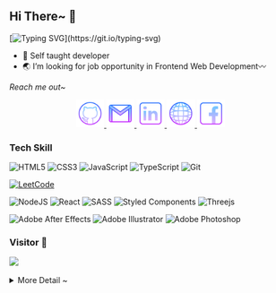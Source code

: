 ## Hi There~ 👋

[![Typing SVG](https://readme-typing-svg.herokuapp.com/?lines=I'm+Silvia+Jocunda;Frontend+Web+Developer&center=true&vcenter=true&size=30&font="Shadows+Into+Light"&color="moccasin")](https://git.io/typing-svg)

- 🌵 Self taught developer
- 🌏 I’m looking for job opportunity in Frontend Web Development〰️

_Reach me out~_

<p align="center">
<a href="https://github.com/jocunda">
  <img alt="github" width="50px" src="https://raw.githubusercontent.com/jocunda/jocunda/main/icons/icons8-github-64.png" />
</a>
<a href="mailto:silviawanshan88@gmail.com" title="silviawanshan88@gmail.com">
  <img alt="gmail" width="50px" src="https://raw.githubusercontent.com/jocunda/jocunda/main/icons/icons8-gmail-logo-64.png" />
</a>
<a href="https://www.linkedin.com/in/silviajocunda/">
  <img alt="linkedin" width="50px" src="https://raw.githubusercontent.com/jocunda/jocunda/main/icons/icons8-linkedin-64.png" />
</a>
<a href="https://next-3d-ten.vercel.app/">
  <img alt="web" width="50px" src="https://raw.githubusercontent.com/jocunda/jocunda/main/icons/icons8-wireframe-display-modes-64.png"/>
</a>
<a href="https://www.facebook.com/silvia.jocunda">
  <img alt="facebook" width="50px" src="https://raw.githubusercontent.com/jocunda/jocunda/main/icons/icons8-facebook-64.png" />
</a>
</p>

### **Tech Skill**

![HTML5](https://img.shields.io/badge/html5-%23E34F26.svg?style=for-the-badge&logo=html5&logoColor=white)
![CSS3](https://img.shields.io/badge/css3-%231572B6.svg?style=for-the-badge&logo=css3&logoColor=white)
![JavaScript](https://img.shields.io/badge/javascript-%23323330.svg?style=for-the-badge&logo=javascript&logoColor=%23F7DF1E)
![TypeScript](https://img.shields.io/badge/typescript-%23007ACC.svg?style=for-the-badge&logo=typescript&logoColor=white)
![Git](https://img.shields.io/badge/git-%23F05033.svg?style=for-the-badge&logo=git&logoColor=white)

<a href="https://leetcode.com/Jocunda/" title="Leetcode Challenge">

![LeetCode](https://img.shields.io/badge/LeetCode-000000?style=for-the-badge&logo=LeetCode&logoColor=#d16c06)
</a>

![NodeJS](https://img.shields.io/badge/node.js-6DA55F?style=for-the-badge&logo=node.js&logoColor=white)
![React](https://img.shields.io/badge/react-%2320232a.svg?style=for-the-badge&logo=react&logoColor=%2361DAFB)
![SASS](https://img.shields.io/badge/SASS-hotpink.svg?style=for-the-badge&logo=SASS&logoColor=white)
![Styled Components](https://img.shields.io/badge/styled--components-DB7093?style=for-the-badge&logo=styled-components&logoColor=white)
![Threejs](https://img.shields.io/badge/threejs-black?style=for-the-badge&logo=three.js&logoColor=white)

![Adobe After Effects](https://img.shields.io/badge/Adobe%20After%20Effects-9999FF.svg?style=for-the-badge&logo=Adobe%20After%20Effects&logoColor=white)
![Adobe Illustrator](https://img.shields.io/badge/adobe%20illustrator-%23FF9A00.svg?style=for-the-badge&logo=adobe%20illustrator&logoColor=white)
![Adobe Photoshop](https://img.shields.io/badge/adobe%20photoshop-%2331A8FF.svg?style=for-the-badge&logo=adobe%20photoshop&logoColor=white)

### **Visitor 🗿**

![](https://komarev.com/ghpvc/?username=jocunda&color=ff69b4&style=plastic)

<details>
<summary>
More Detail ~
</summary>

### **Blog**

[![Medium](https://img.shields.io/badge/Medium-12100E?style=for-the-badge&logo=medium&logoColor=white)](https://medium.com/@jocunda)

[![Medium](https://github-readme-medium.vercel.app/?username=jocunda&limit=1&bg=dark&text=white)](https://medium.com/@jocunda)

### **Coding Status**

<!--START_SECTION:waka-->

```txt
From: 04 September 2022 - To: 16 June 2024

Total Time: 426 hrs 49 mins

TypeScript         220 hrs 35 mins █████████████░░░░░░░░░░░░   51.68 %
JavaScript         102 hrs 39 mins ██████░░░░░░░░░░░░░░░░░░░   24.05 %
SCSS               43 hrs 19 mins  ██▓░░░░░░░░░░░░░░░░░░░░░░   10.15 %
JSON               17 hrs 51 mins  █░░░░░░░░░░░░░░░░░░░░░░░░   04.19 %
C#                 8 hrs 22 mins   ▒░░░░░░░░░░░░░░░░░░░░░░░░   01.96 %
```

<!--END_SECTION:waka-->

### **Github Status**

![GitHub stats](https://github-readme-stats.vercel.app/api?username=jocunda&theme=midnight-purple&show_icons=true&hide_border=true&hide_title=true)

</details>
